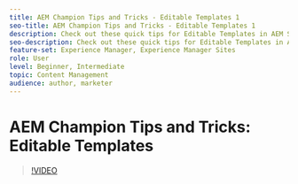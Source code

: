 ```yaml
---
title: AEM Champion Tips and Tricks - Editable Templates 1
seo-title: AEM Champion Tips and Tricks - Editable Templates 1
description: Check out these quick tips for Editable Templates in AEM Sites by AEM Champion and expert, Greg Dimeris. Try them out in your instance today.
seo-description: Check out these quick tips for Editable Templates in AEM Sites by AEM Champion and expert, Greg Dimeris. Try them out in your instance today.
feature-set: Experience Manager, Experience Manager Sites
role: User
level: Beginner, Intermediate
topic: Content Management
audience: author, marketer
---
```

# AEM Champion Tips and Tricks: Editable Templates

>[!VIDEO](https://video.tv.adobe.com/v/3409424?quality=12&learn=on)
